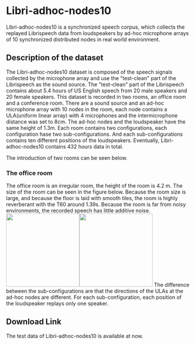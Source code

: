 # Libri-adhoc-nodes10
Libri-adhoc-nodes10 is a synchronized speech corpus, which collects the replayed Librispeech data from loudspeakers by ad-hoc microphone arrays of 10 synchronized distributed nodes in real world environment.
## Description of the dataset
The Libri-adhoc-nodes10 dataset is composed of the speech signals collected by the microphone array and use the "test-clean" part of the Librispeech as the sound source.  The "test-clean" part of the Librispeech contains about 5.4 hours of US English speech from 20 male speakers and 20 female speakers. This dataset is recorded in two rooms, an office room and a conference room. There are a sound source and an ad-hoc microphone array with 10 nodes in the room, each node contains a ULA(uniform linear array) with 4 microphones and the intermicrophone distance was set to 8cm. The ad-hoc nodes and the loudspeaker have the same height of 1.3m. Each room contains two configurations, each configuration hase two sub-configurations. And each sub-configurations contains ten different positions of the loudspeakers. Eventually, Libri-adhoc-nodes10 contains 432 hours data in total. 

The introduction of two rooms can be seen below.

### The office room
The office room is an irregular room, the height of the room is 4.2 m. The size of the room can be seen in the figure below. Because the room size is large, and because the floor is laid with smooth tiles, the room is highly reverberant with the T60 around 1.39s. Because the room is far from noisy environments, the recorded speech has little additive noise.
<img src="https://github.com/Liu-sp/Libri-adhoc-nodes10/blob/main/images/room1_1.png" width="200"><img src="https://github.com/Liu-sp/Libri-adhoc-nodes10/blob/main/images/room1_2.png" width="200">
The difference between the sub-configurations are that the directions of the ULAs at the ad-hoc nodes are different. For each sub-configuration, each position of the loudspeaker replays only one speaker.  

## Download Link
The test data of Libri-adhoc-nodes10 is available at now.
